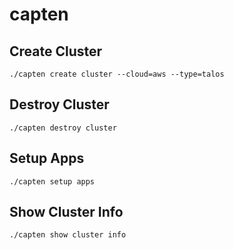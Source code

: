 # capten

## Create Cluster
```
./capten create cluster --cloud=aws --type=talos
```

## Destroy Cluster
```
./capten destroy cluster
```

## Setup Apps
```
./capten setup apps
```
## Show Cluster Info
```
./capten show cluster info
```